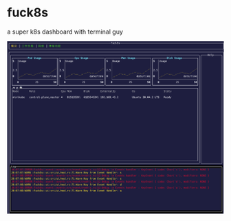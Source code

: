 # fuck8s
a super k8s dashboard with terminal guy


![image](https://github.com/3Xpl0it3r/fuck8s/blob/master/doc/0x00.png)